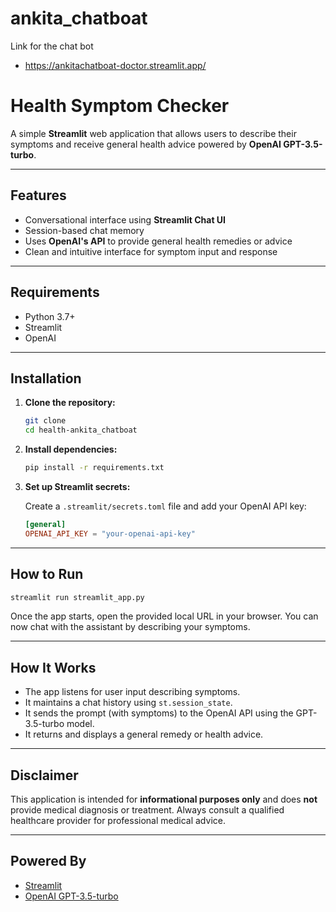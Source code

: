 # ankita_chatboat
Link for the chat bot
* https://ankitachatboat-doctor.streamlit.app/

#  Health Symptom Checker

A simple **Streamlit** web application that allows users to describe their symptoms and receive general health advice powered by **OpenAI GPT-3.5-turbo**.

---

##  Features

* Conversational interface using **Streamlit Chat UI**
* Session-based chat memory
* Uses **OpenAI's API** to provide general health remedies or advice
* Clean and intuitive interface for symptom input and response

---

##  Requirements

* Python 3.7+
* Streamlit
* OpenAI 

---

##  Installation

1. **Clone the repository:**

   ```bash
   git clone 
   cd health-ankita_chatboat
   ```

2. **Install dependencies:**

   ```bash
   pip install -r requirements.txt
   ```

3. **Set up Streamlit secrets:**

   Create a `.streamlit/secrets.toml` file and add your OpenAI API key:

   ```toml
   [general]
   OPENAI_API_KEY = "your-openai-api-key"
   ```

---

##  How to Run

```bash
streamlit run streamlit_app.py
```

Once the app starts, open the provided local URL in your browser. You can now chat with the assistant by describing your symptoms.

---

##  How It Works

* The app listens for user input describing symptoms.
* It maintains a chat history using `st.session_state`.
* It sends the prompt (with symptoms) to the OpenAI API using the GPT-3.5-turbo model.
* It returns and displays a general remedy or health advice.

---

##  Disclaimer

This application is intended for **informational purposes only** and does **not** provide medical diagnosis or treatment. Always consult a qualified healthcare provider for professional medical advice.

---

##  Powered By

* [Streamlit](https://streamlit.io/)
* [OpenAI GPT-3.5-turbo](https://platform.openai.com/)
